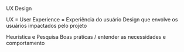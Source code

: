 UX Design

UX = User Experience = Experiência do usuário
Design que envolve os usuários impactados pelo projeto

Heurística e Pesquisa
Boas práticas / entender as necessidades e comportamento